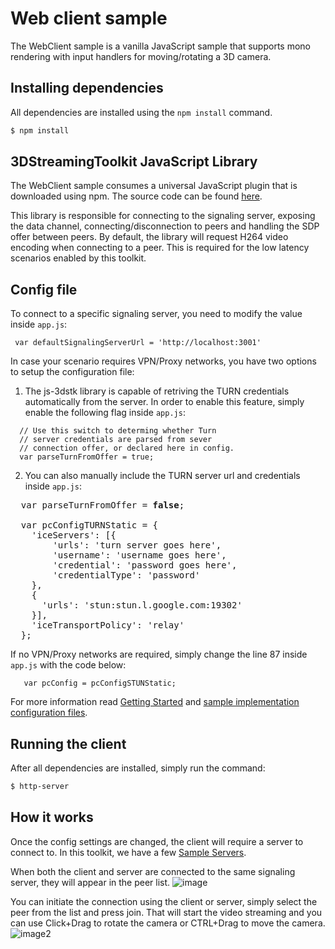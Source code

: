 # Web client sample

The WebClient sample is a vanilla JavaScript sample that supports mono rendering with input handlers for moving/rotating a 3D camera.

## Installing dependencies

All dependencies are installed using the `npm install` command.

```bash
$ npm install
```

## 3DStreamingToolkit JavaScript Library

The WebClient sample consumes a universal JavaScript plugin that is downloaded using npm. The source code can be found [here](https://github.com/3DStreamingToolkit/js-3dstk). 

This library is responsible for connecting to the signaling server, exposing the data channel, connecting/disconnection to peers and handling the SDP offer between peers. By default, the library will request H264 video encoding when connecting to a peer. This is required for the low latency scenarios enabled by this toolkit.

## Config file

To connect to a specific signaling server, you need to modify the value inside `app.js`:
```  
 var defaultSignalingServerUrl = 'http://localhost:3001'
```

In case your scenario requires VPN/Proxy networks, you have two options to setup the configuration file:
1. The js-3dstk library is capable of retriving the TURN credentials automatically from the server. In order to enable this feature, simply enable the following flag inside `app.js`:
```
  // Use this switch to determing whether Turn
  // server credentials are parsed from sever
  // connection offer, or declared here in config.
  var parseTurnFromOffer = true;
```
2. You can also manually include the TURN server url and credentials inside `app.js`:
<pre>
  var parseTurnFromOffer = <b>false</b>;

  var pcConfigTURNStatic = {
    'iceServers': [{
        'urls': 'turn server goes here',
        'username': 'username goes here',
        'credential': 'password goes here',
        'credentialType': 'password'
    },
    {
      'urls': 'stun:stun.l.google.com:19302'
    }],
    'iceTransportPolicy': 'relay'
  };
</pre>

If no VPN/Proxy networks are required, simply change the line 87 inside `app.js` with the code below:
```
   var pcConfig = pcConfigSTUNStatic;
```

For more information read [Getting Started](https://3dstreamingtoolkit.github.io/docs-3dstk/#getting-started) and [sample implementation configuration files](../webrtc-config.md).

## Running the client

After all dependencies are installed, simply run the command:
```bash
$ http-server
```

## How it works

Once the config settings are changed, the client will require a server to connect to. In this toolkit, we have a few [Sample Servers](https://github.com/3DStreamingToolkit/3DStreamingToolkit/tree/master/Samples/Server). 

When both the client and server are connected to the same signaling server, they will appear in the peer list. 
![image](https://user-images.githubusercontent.com/10086264/41976434-229ea2e8-79eb-11e8-9d89-82e7d374702f.png)

You can initiate the connection using the client or server, simply select the peer from the list and press join. That will start the video streaming and you can use Click+Drag to rotate the camera or CTRL+Drag to move the camera. 
![image2](https://user-images.githubusercontent.com/10086264/41976864-0830f1bc-79ec-11e8-884f-456ce0edee36.png)



